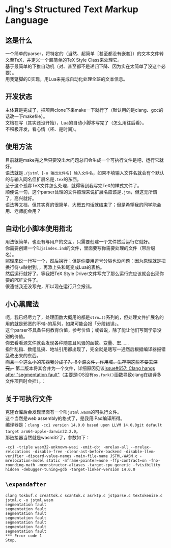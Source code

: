 # *J*ing's *S*tructured *T*ext *M*arkup *L*anguage

## 这是什么
一个简单的parser，将特定的（当然、超简单［甚至都没有嵌套］）的文本文件转义至TeX，并定义一个超简单的TeX Style Class来处理它。<br/>
基于最简单的下推自动机（对、甚至都不是递归下降、因为实在太简单了没这个必要）。<br/>
用我蹩脚的C实现，用Lua来完成自动化处理全班的文本信息。<br/>

## 开发状态
主体算是完成了，把项目clone下来make一下就行了（默认用的是clang、gcc的话改一下makefile）。<br/>
文档在写（其实还没开始），Lua的自动小脚本写完了（怎么用往后看）。<br/>
不积极开发，看心情（呸、是时间）。<br/>

## 使用方法
目前就是make完之后只要没出大问题总归会生成一个可执行文件是吧，运行它就好。<br/>
语法就是`./jstml [-o 输出文件名] 输入文件名`，如果不填输入文件名就会有个默认的与输入同名但扩展名是`.tex`的东西。<br/>
至于这个孤寡TeX文件怎么处理，就得等到我写完TeX的样式文件了。<br/>
顺便说一句，这个parser处理的文件照理来说扩展名应该是`.jtm`，但这无所谓了，高兴就好。<br/>
语法等文档，但其实真的很简单，大概五句话就结束了；但是希望我的同学能会用、老师能会用？<br/>

## 自动化小脚本使用指北
用法很简单，也没有与用户的交互，只需要创建一个文件然后运行它就好。<br/>
你需要创建一个叫`jsindex.ind`的文件，里面要写你需要处理的文件（带后缀名）。<br/>
照理来说一行写一个，然后换行；但是你要用逗号分隔也没问题：因为原理就是把换行符`\n`映射到`,`，再添上头和尾变成Lua的表格。<br/>
然后运行就好了。等我把TeX Style Driver文件写完了那么运行完应该就会出现你要的PDF文件了。<br/>
很遗憾我还没写完，所以现在运行只会报错。

## 小心黑魔法
呃，我已经尽力了，处理函数大概用的都是`strn…()`系列的，但处理文件扩展名的用的就是邪恶的不带`n`的系列，如果可能会报「分段错误」。<br/>
这个parser不具备任何教育价值，参考价值；或者说，除了能让他们写同学录没别的价值。<br/>
你去看看源文件就会发现各种随意且风骚的函数、变量、宏……<br/>
指针乱指、数组乱搞、地址引用都出现了，完全就是瞎写一通然后根据编译器报错乱改出来的东西。<br/>
~~而且一个这么小的东西我分成了7、8个源文件，作用域、生存期这些不要去深究。~~<bf/>
第二版本将其合并为一个文件，详细原因见该[issue#657: Clang hangs after "segmentation fault"](https://github.com/holzschu/a-shell/issues/657)（主要是iOS没有`os.fork()`函数导致clang在编译多文件项目时会挂）。：

## 关于可执行文件
克隆仓库后会发现里面有一个叫`jstml.wasm`的可执行文件。<br/>
这个当然是web assembly的格式了，是我用iPad编译所得。<br/>
编译器是：`clang -cc1 version 14.0.0 based upon LLVM 14.0.0git default target arm64-apple-darwin22.2.0`。<br/>
那链接器当然就是wasm32了，参数如下：
```
-cc1 -triple wasm32-unknown-wasi -emit-obj -mrelax-all --mrelax-relocations -disable-free -clear-ast-before-backend -disable-llvm-verifier -discard-value-names -main-file-name JSTML-WASM.c -mrelocation-model static -mframe-pointer=none -ffp-contract=on -fno-rounding-math -mconstructor-aliases -target-cpu generic -fvisibility hidden -debugger-tuning=gdb -target-linker-version 14.0.0
```

## `\expandafter`
```shell
clang tokbuf.c creattok.c scantok.c asrktp.c jstparse.c textokenize.c jstml.c -o jstml.wasm
segmentation fault
segmentation fault
segmentation fault
segmentation fault
segmentation fault
segmentation fault
segmentation fault
*** Error code 1
Stop.
```
